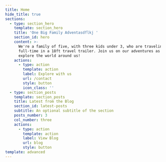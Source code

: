 ```yaml
---
title: Home
hide_title: true
sections:
  - type: section_hero
    template: section_hero
    title: 'One Big Family Adventasdflkj '
    section_id: hero
    content: >-
      We're a family of five, with three kids under 3, who are traveling the US
      full-time in a 18ft travel trailer. Join us on our adventures as we
      explore the world around us!
    actions:
      - type: action
        template: action
        label: Explore with us
        url: /contact
        style: button
        icon_class: ''
  - type: section_posts
    template: section_posts
    title: Latest from the Blog
    section_id: latest-posts
    subtitle: An optional subtitle of the section
    posts_number: 3
    col_number: three
    actions:
      - type: action
        template: action
        label: View Blog
        url: blog
        style: button
template: advanced
---
```

